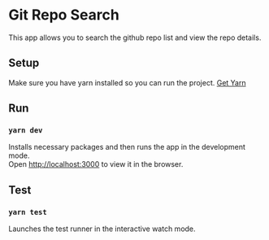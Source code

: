 # Git Repo Search

This app allows you to search the github repo list and view the repo details.

## Setup

Make sure you have yarn installed so you can run the project.
[Get Yarn](https://classic.yarnpkg.com/en/docs/install)

## Run

### `yarn dev`

Installs necessary packages and then runs the app in the development mode.<br />
Open [http://localhost:3000](http://localhost:3000) to view it in the browser.

## Test

### `yarn test`

Launches the test runner in the interactive watch mode.